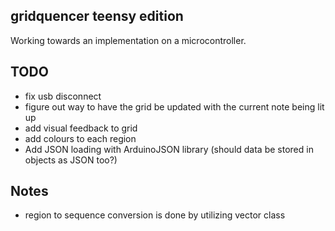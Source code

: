 ## gridquencer teensy edition

Working towards an implementation on a microcontroller. 

## TODO

- fix usb disconnect
- figure out way to have the grid be updated with the current note being lit up
- add visual feedback to grid
- add colours to each region
- Add JSON loading with ArduinoJSON library (should data be stored in objects as JSON too?)

## Notes

- region to sequence conversion is done by utilizing vector class 